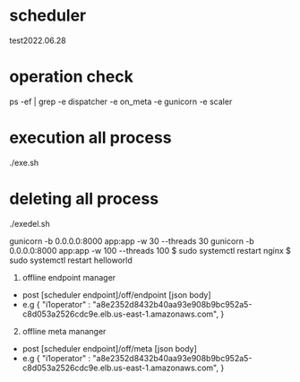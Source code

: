 # scheduler
test2022.06.28
# operation check
ps -ef | grep -e dispatcher -e on_meta -e gunicorn -e scaler

# execution all process
./exe.sh

# deleting all process
./exedel.sh

gunicorn -b 0.0.0.0:8000 app:app -w 30 --threads 30
gunicorn -b 0.0.0.0:8000 app:app -w 100 --threads 100
$ sudo systemctl restart nginx
$ sudo systemctl restart helloworld


1. offline endpoint manager 
* post [scheduler endpoint]/off/endpoint [json body] 
* e.g {
    "i1operator" : "a8e2352d8432b40aa93e908b9bc952a5-c8d053a2526cdc9e.elb.us-east-1.amazonaws.com",
}

2. offline meta mananger
* post [scheduler endpoint]/off/meta [json body] 
* e.g {
    "i1operator" : "a8e2352d8432b40aa93e908b9bc952a5-c8d053a2526cdc9e.elb.us-east-1.amazonaws.com",
}
